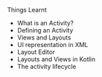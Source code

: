 Things Learnt

- What is an Activity?
- Defining an Activity
- Views and Layouts
- UI representation in XML
- Layout Editor
- Layouts and Views in Kotlin
- The activity lifecycle

